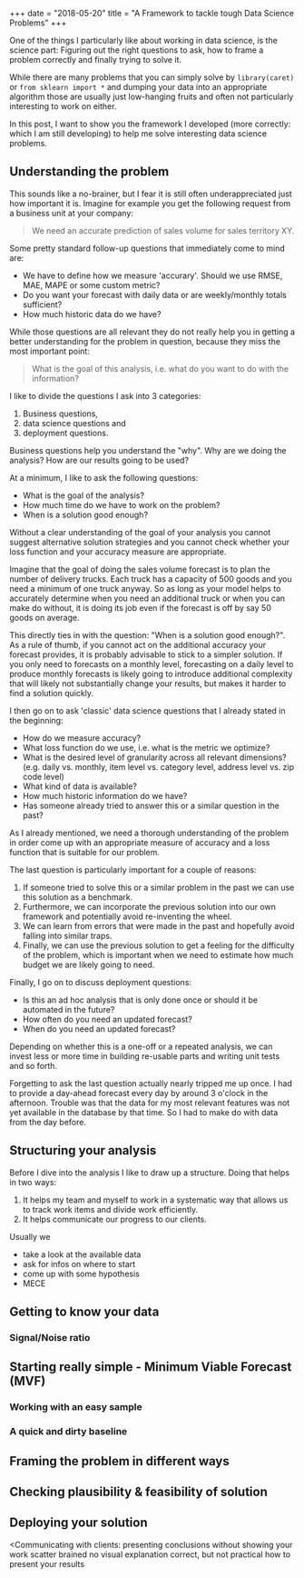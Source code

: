 +++
date = "2018-05-20"
title = "A Framework to tackle tough Data Science Problems"
+++

One of the things I particularly like about working in data science, is the science part: Figuring out the right questions to ask, how to frame a problem correctly and finally trying to solve it.

While there are many problems that you can simply solve by `library(caret)` or `from sklearn import *` and dumping your data into an appropriate algorithm those are usually just low-hanging fruits and often not particularly interesting to work on either.

In this post, I want to show you the framework I developed (more correctly: which I am still developing) to help me solve interesting data science problems.

## Understanding the problem

This sounds like a no-brainer, but I fear it is still often underappreciated just how important it is. Imagine for example you get the following request from a business unit at your company:

> We need an accurate prediction of sales volume for sales territory XY.

Some pretty standard follow-up questions that immediately come to mind are:

- We have to define how we measure 'accurary'. Should we use RMSE, MAE, MAPE or some custom metric?
- Do you want your forecast with daily data or are weekly/monthly totals sufficient?
- How much historic data do we have?

While those questions are all relevant they do not really help you in getting a better understanding for the problem in question, because they miss the most important point:

> What is the goal of this analysis, i.e. what do you want to do with the information?

I like to divide the questions I ask into 3 categories:

1. Business questions,
2. data science questions and
3. deployment questions.

Business questions help you understand the "why". Why are we doing the analysis? How are our results going to be used?

At a minimum, I like to ask the following questions:

- What is the goal of the analysis?
- How much time do we have to work on the problem?
- When is a solution good enough?

Without a clear understanding of the goal of your analysis you cannot suggest alternative solution strategies and you cannot check whether your loss function and your accuracy measure are appropriate. 

Imagine that the goal of doing the sales volume forecast is to plan the number of delivery trucks. Each truck has a capacity of 500 goods and you need a minimum of one truck anyway. So as long as your model helps to accurately determine when you need an additional truck or when you can make do without, it is doing its job even if the forecast is off by say 50 goods on average. 

This directly ties in with the question: "When is a solution good enough?". As a rule of thumb, if you cannot act on the additional accuracy your forecast provides, it is probably advisable to stick to a simpler solution. If you only need to forecasts on a monthly level, forecasting on a daily level to produce monthly forecasts is likely going to introduce additional complexity that will likely not substantially change your results, but makes it harder to find a solution quickly.

I then go on to ask 'classic' data science questions that I already stated in the beginning:

- How do we measure accuracy?
- What loss function do we use, i.e. what is the metric we optimize?
- What is the desired level of granularity across all relevant dimensions? (e.g. daily vs. monthly, item level vs. category level, address level vs. zip code level)
- What kind of data is available?
- How much historic information do we have?
- Has someone already tried to answer this or a similar question in the past?

As I already mentioned, we need a thorough understanding of the problem in order come up with an appropriate measure of accuracy and a loss function that is suitable for our problem.

The last question is particularly important for a couple of reasons:

1. If someone tried to solve this or a similar problem in the past we can use this solution as a benchmark.
2. Furthermore, we can incorporate the previous solution into our own framework and potentially avoid re-inventing the wheel.
3. We can learn from errors that were made in the past and hopefully avoid falling into similar traps.
4. Finally, we can use the previous solution to get a feeling for the difficulty of the problem, which is important when we need to estimate how much budget we are likely going to need.

Finally, I go on to discuss deployment questions:

- Is this an ad hoc analysis that is only done once or should it be automated in the future?
- How often do you need an updated forecast?
- When do you need an updated forecast?

Depending on whether this is a one-off or a repeated analysis, we can invest less or more time in building re-usable parts and writing unit tests and so forth.

Forgetting to ask the last question actually nearly tripped me up once. I had to provide a day-ahead forecast every day by around 3 o'clock in the afternoon. Trouble was that the data for my most relevant features was not yet available in the database by that time. So I had to make do with data from the day before.

## Structuring your analysis

Before I dive into the analysis I like to draw up a structure. Doing that helps in two ways:

1. It helps my team and myself to work in a systematic way that allows us to track work items and divide work efficiently.
2. It helps communicate our progress to our clients.


Usually we 
- take a look at the available data
- ask for infos on where to start
- come up with some hypothesis
- MECE
## Getting to know your data
### Signal/Noise ratio

## Starting really simple - Minimum Viable Forecast (MVF)
### Working with an easy sample
### A quick and dirty baseline

## Framing the problem in different ways

## Checking plausibility & feasibility of solution

## Deploying your solution

<Communicating with clients: 
presenting conclusions without showing your work
scatter brained
no visual explanation
correct, but not practical
how to present your results
>